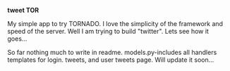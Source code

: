 __tweet TOR__

My simple app to try TORNADO. I love the simplicity of the framework and speed of the server. Well I am trying to build "twitter". Lets see how it goes...

So far nothing much to write in readme. 
models.py-includes all handlers
templates for login. tweets, and user tweets page.
Will update it soon...
